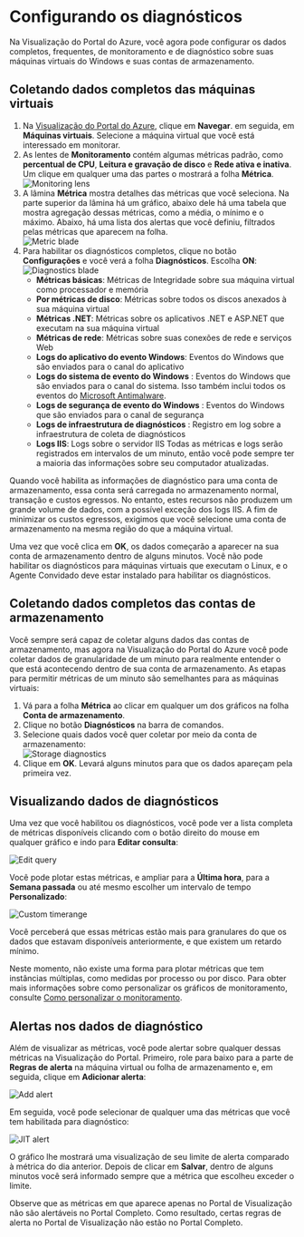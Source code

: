 ﻿<properties title="How to use diagnostics" pageTitle="Como usar o diagnóstico" description="Learn how to set up diagnostics for your resources in Azure." authors="stepsic" manager="kamrani" />

<tags ms.service="application-insights" ms.workload="tbd" ms.tgt_pltfrm="ibiza" ms.devlang="na" ms.topic="article" ms.date="2014-11-04" ms.author="stepsic" />

# Configurando os diagnósticos

Na Visualização do Portal do Azure, você agora pode configurar os dados completos, frequentes, de monitoramento e de diagnóstico sobre suas máquinas virtuais do Windows e suas contas de armazenamento.

## Coletando dados completos das máquinas virtuais
1. Na [Visualização do Portal do Azure](https://portal.azure.com/), clique em **Navegar**. em seguida, em **Máquinas virtuais**. Selecione a máquina virtual que você está interessado em monitorar.
2. As lentes de **Monitoramento** contém algumas métricas padrão, como **percentual de CPU**, **Leitura e gravação de disco** e **Rede ativa e inativa**. Um clique em qualquer uma das partes o mostrará a folha **Métrica**.  
    ![Monitoring lens](./media/insights-how-to-use-diagnostics/Insights_VMMonitoringLens.png)
3. A lâmina **Métrica** mostra detalhes das métricas que você seleciona. Na parte superior da lâmina há um gráfico, abaixo dele há uma tabela que mostra agregação dessas métricas, como a média, o mínimo e o máximo. Abaixo, há uma lista dos alertas que você definiu, filtrados pelas métricas que aparecem na folha.  
    ![Metric blade](./media/insights-how-to-use-diagnostics/Insights_VMMetricBlade.png)
4. Para habilitar os diagnósticos completos, clique no botão **Configurações** e você verá a folha **Diagnósticos**. Escolha **ON**:  
    ![Diagnostics blade](./media/insights-how-to-use-diagnostics/Insights_VMDiagnosticsBlade.png)
    - **Métricas básicas**: Métricas de Integridade sobre sua máquina virtual como processador e memória 
    - **Por métricas de disco**: Métricas sobre todos os discos anexados à sua máquina virtual
    - **Métricas .NET**: Métricas sobre os aplicativos .NET e ASP.NET que executam na sua máquina virtual
    - **Métricas de rede**: Métricas sobre suas conexões de rede e serviços Web
    - **Logs do aplicativo do evento Windows**: Eventos do Windows que são enviados para o canal do aplicativo
    - **Logs do sistema de evento do Windows** : Eventos do Windows que são enviados para o canal do sistema. Isso também inclui todos os eventos do [Microsoft Antimalware](http://go.microsoft.com/fwlink/?LinkID=404171&clcid=0x409). 
    - **Logs de segurança de evento do Windows** : Eventos do Windows que são enviados para o canal de segurança
    - **Logs de infraestrutura de diagnósticos** : Registro em log sobre a infraestrutura de coleta de diagnósticos
    - **Logs IIS**: Logs sobre o servidor IIS
    Todas as métricas e logs serão registrados em intervalos de um minuto, então você pode sempre ter a maioria das informações sobre seu computador atualizadas.

Quando você habilita as informações de diagnóstico para uma conta de armazenamento, essa conta será carregada no armazenamento normal, transação e custos egressos. No entanto, estes recursos não produzem um grande volume de dados, com a possível exceção dos logs IIS. A fim de minimizar os custos egressos, exigimos que você selecione uma conta de armazenamento na mesma região do que a máquina virtual.

Uma vez que você clica em **OK**, os dados começarão a aparecer na sua conta de armazenamento dentro de alguns minutos. Você não pode habilitar os diagnósticos para máquinas virtuais que executam o Linux, e o Agente Convidado deve estar instalado para habilitar os diagnósticos.

## Coletando dados completos das contas de armazenamento

Você sempre será capaz de coletar alguns dados das contas de armazenamento, mas agora na Visualização do Portal do Azure você pode coletar dados de granularidade de um minuto para realmente entender o que está acontecendo dentro de sua conta de armazenamento. As etapas para permitir métricas de um minuto são semelhantes para as máquinas virtuais:

1. Vá para a folha **Métrica** ao clicar em qualquer um dos gráficos na folha **Conta de armazenamento**.
2. Clique no botão **Diagnósticos** na barra de comandos.
3. Selecione quais dados você quer coletar por meio da conta de armazenamento:  
    ![Storage diagnostics](./media/insights-how-to-use-diagnostics/Insights_StorageDiagnostics.png)
4.  Clique em **OK**. Levará alguns minutos para que os dados apareçam pela primeira vez.

## Visualizando dados de diagnósticos 

Uma vez que você habilitou os diagnósticos, você pode ver a lista completa de métricas disponíveis clicando com o botão direito do mouse em qualquer gráfico e indo para **Editar consulta**:

![Edit query](./media/insights-how-to-use-diagnostics/Insights_VMEditQuery.png)

Você pode plotar estas métricas, e ampliar para a **Última hora**, para a **Semana passada** ou até mesmo escolher um intervalo de tempo **Personalizado**:
 
![Custom timerange](./media/insights-how-to-use-diagnostics/Insights_VMCustomTime.png)

Você perceberá que essas métricas estão mais para granulares do que os dados que estavam disponíveis anteriormente, e que existem um retardo mínimo.

Neste momento, não existe uma forma para plotar métricas que tem instâncias múltiplas, como medidas por processo ou por disco. Para obter mais informações sobre como personalizar os gráficos de monitoramento, consulte [Como personalizar o monitoramento](http://go.microsoft.com/fwlink/?LinkID=394523&clcid=0x409).

## Alertas nos dados de diagnóstico

Além de visualizar as métricas, você pode alertar sobre qualquer dessas métricas na Visualização do Portal. Primeiro, role para baixo para a parte de **Regras de alerta** na máquina virtual ou folha de armazenamento e, em seguida, clique em **Adicionar alerta**:

![Add alert](./media/insights-how-to-use-diagnostics/Insights_VMAlerts.png)

Em seguida, você pode selecionar de qualquer uma das métricas que você tem habilitada para diagnóstico:

![JIT alert](./media/insights-how-to-use-diagnostics/Insights_VMJITAlert.png)

O gráfico lhe mostrará uma visualização de seu limite de alerta comparado à métrica do dia anterior. Depois de clicar em **Salvar**, dentro de alguns minutos você será informado sempre que a métrica que escolheu exceder o limite. 

Observe que as métricas em que aparece apenas no Portal de Visualização não são alertáveis no Portal Completo. Como resultado, certas regras de alerta no Portal de Visualização não estão no Portal Completo.
